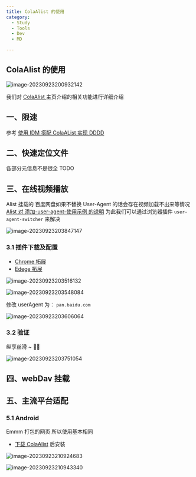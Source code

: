```yaml
---
title: ColaAlist 的使用
category:
  - Study
  - Tools
  - Dev
  - MD

---
```


## ColaAlist 的使用

![image-20230923200932142](https://yong-gan-niu-niu-1311841992.cos.ap-beijing.myqcloud.com/images/image-20230923200932142.png)

我们对 [ColaAlist ](http://8.130.21.128:5244/) 主页介绍的相关功能进行详细介绍

## 一、限速

参考  [使用 IDM 搭配 ColaAList 实现 DDDD](./dev04.md)



## 二、快速定位文件

各部分元信息不是很全 TODO

## 三、在线视频播放

Alist 挂载的 百度网盘如果不替换 User-Agent 的话会存在视频加载不出来等情况 [Alist 对 添加-user-agent-使用示例 的说明](https://alist.nn.ci/zh/guide/drivers/baidu.html#%E6%B7%BB%E5%8A%A0-user-agent-%E4%BD%BF%E7%94%A8%E7%A4%BA%E4%BE%8B) 为此我们可以通过浏览器插件 `user-agent-switcher` 来解决



![image-20230923203847147](https://yong-gan-niu-niu-1311841992.cos.ap-beijing.myqcloud.com/images/image-20230923203847147.png)

### 3.1 插件下载及配置

- [Chrome 拓展](https://chrome.google.com/webstore/detail/user-agent-switcher-and-m/bhchdcejhohfmigjafbampogmaanbfkg/related)
- [Edege 拓展](https://microsoftedge.microsoft.com/addons/detail/useragent-switcher-and-m/cnjkedgepfdpdbnepgmajmmjdjkjnifa)

![image-20230923203516132](https://yong-gan-niu-niu-1311841992.cos.ap-beijing.myqcloud.com/images/image-20230923203516132.png)

![image-20230923203548084](https://yong-gan-niu-niu-1311841992.cos.ap-beijing.myqcloud.com/images/image-20230923203548084.png)

修改 userAgent 为： `pan.baidu.com`

![image-20230923203606064](https://yong-gan-niu-niu-1311841992.cos.ap-beijing.myqcloud.com/images/image-20230923203606064.png)

### 3.2 验证

纵享丝滑 ~ 🍫🍫

![image-20230923203751054](https://yong-gan-niu-niu-1311841992.cos.ap-beijing.myqcloud.com/images/image-20230923203751054.png)

## 四、webDav 挂载



## 五、主流平台适配

### 5.1 Android 

Emmm 打包的网页 所以使用基本相同

- [下载 ColaAlist](https://yong-gan-niu-niu-1311841992.cos.ap-beijing.myqcloud.com/apks/ColaAlist_V1.0.0.apk) 后安装

![image-20230923210924683](https://yong-gan-niu-niu-1311841992.cos.ap-beijing.myqcloud.com/images/image-20230923210924683.png)

![image-20230923210943340](https://yong-gan-niu-niu-1311841992.cos.ap-beijing.myqcloud.com/images/image-20230923210943340.png)

